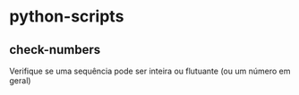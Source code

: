 # python-scripts

## check-numbers
Verifique se uma sequência pode ser inteira ou flutuante (ou um número em geral)
